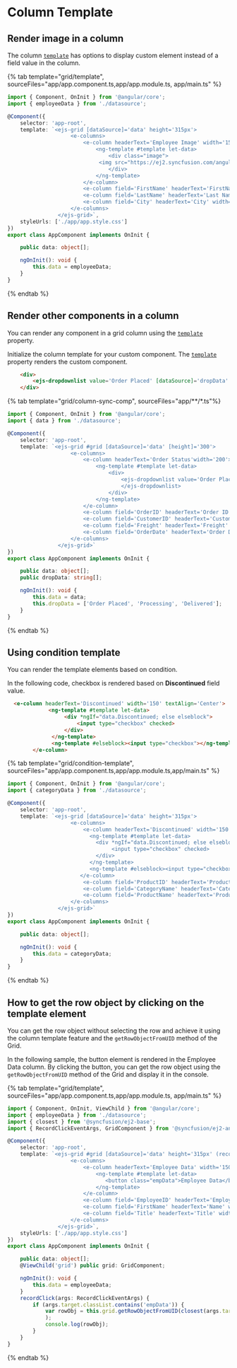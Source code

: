 # Column Template

## Render image in a column

The column [`template`](../../api/grid/column/#template) has options to display custom element instead of a field value in the column.

{% tab template="grid/template", sourceFiles="app/app.component.ts,app/app.module.ts, app/main.ts" %}

```typescript
import { Component, OnInit } from '@angular/core';
import { employeeData } from './datasource';

@Component({
    selector: 'app-root',
    template: `<ejs-grid [dataSource]='data' height='315px'>
                    <e-columns>
                        <e-column headerText='Employee Image' width='150' textAlign='Center'>
                            <ng-template #template let-data>
                                <div class="image">
                             <img src="https://ej2.syncfusion.com/angular/demos/src/grid/images/{{data.EmployeeID}}.png" alt="{{data.EmployeeID}}"/>
                                </div>
                            </ng-template>
                        </e-column>
                        <e-column field='FirstName' headerText='FirstName' width=150></e-column>
                        <e-column field='LastName' headerText='Last Name' width=150></e-column>
                        <e-column field='City' headerText='City' width=150></e-column>
                    </e-columns>
                </ejs-grid>`,
    styleUrls: ['./app/app.style.css']
})
export class AppComponent implements OnInit {

    public data: object[];

    ngOnInit(): void {
        this.data = employeeData;
    }
}


```

{% endtab %}

## Render other components in a column

You can render any component in a grid column using the [`template`](../../api/grid/column/#template) property.

Initialize the column template for your custom component. The [`template`](../../api/grid/column/#template) property
renders the custom component.

```html
    <div>
        <ejs-dropdownlist value='Order Placed' [dataSource]='dropData' [popupHeight]='150' [popupWidth]='150' ></ejs-dropdownlist>
    </div>

```

{% tab template="grid/column-sync-comp", sourceFiles="app/**/*.ts"%}

```typescript
import { Component, OnInit } from '@angular/core';
import { data } from './datasource';

@Component({
    selector: 'app-root',
    template: `<ejs-grid #grid [dataSource]='data' [height]='300'>
                    <e-columns>
                        <e-column headerText='Order Status'width='200'>
                            <ng-template #template let-data>
                                <div>
                                    <ejs-dropdownlist value='Order Placed' [dataSource]='dropData' [popupHeight]='150' [popupWidth]='150' >
                                    </ejs-dropdownlist>
                                </div>
                            </ng-template>
                        </e-column>
                        <e-column field='OrderID' headerText='Order ID' textAlign='Right' width=90></e-column>
                        <e-column field='CustomerID' headerText='Customer ID' width=120></e-column>
                        <e-column field='Freight' headerText='Freight' textAlign='Right' format='C2' width=90></e-column>
                        <e-column field='OrderDate' headerText='Order Date' textAlign='Right' format='yMd' width=120></e-column>
                    </e-columns>
                </ejs-grid>`
})
export class AppComponent implements OnInit {

    public data: object[];
    public dropData: string[];

    ngOnInit(): void {
        this.data = data;
        this.dropData = ['Order Placed', 'Processing', 'Delivered'];
    }
}

```

{% endtab %}

## Using condition template

You can render the template elements based on condition.

In the following code, checkbox is rendered based on **Discontinued** field value.

```html
  <e-column headerText='Discontinued' width='150' textAlign='Center'>
             <ng-template #template let-data>
                  <div *ngIf="data.Discontinued; else elseblock">
                      <input type="checkbox" checked>
                  </div>
              </ng-template>
              <ng-template #elseblock><input type="checkbox"></ng-template>
        </e-column>
```

{% tab template="grid/condition-template", sourceFiles="app/app.component.ts,app/app.module.ts,app/main.ts" %}

```typescript
import { Component, OnInit } from '@angular/core';
import { categoryData } from './datasource';

@Component({
    selector: 'app-root',
    template: `<ejs-grid [dataSource]='data' height='315px'>
                    <e-columns>
                        <e-column headerText='Discontinued' width='150' textAlign='Center'>
                          <ng-template #template let-data>
                            <div *ngIf="data.Discontinued; else elseblock">
                                 <input type="checkbox" checked>
                            </div>
                          </ng-template>
                          <ng-template #elseblock><input type="checkbox"></ng-template>
                       </e-column>
                        <e-column field='ProductID' headerText='Product ID' width=150></e-column>
                        <e-column field='CategoryName' headerText='Category Name' width=150></e-column>
                        <e-column field='ProductName' headerText='Product Name' width=150></e-column>
                    </e-columns>
                </ejs-grid>`
})
export class AppComponent implements OnInit {

    public data: object[];

    ngOnInit(): void {
        this.data = categoryData;
    }
}

```

{% endtab %}

## How to get the row object by clicking on the template element

You can get the row object without selecting the row and achieve it using the column template feature and the `getRowObjectFromUID` method of the Grid.

In the following sample, the button element is rendered in the Employee Data column. By clicking the button, you can get the row object using the `getRowObjectFromUID` method of the Grid and display it in the console.

{% tab template="grid/template", sourceFiles="app/app.component.ts,app/app.module.ts, app/main.ts" %}

```typescript
import { Component, OnInit, ViewChild } from '@angular/core';
import { employeeData } from './datasource';
import { closest } from '@syncfusion/ej2-base';
import { RecordClickEventArgs, GridComponent } from '@syncfusion/ej2-angular-grids';

@Component({
    selector: 'app-root',
    template: `<ejs-grid #grid [dataSource]='data' height='315px' (recordClick)="recordClick($event)">
                    <e-columns>
                        <e-column headerText='Employee Data' width='150' textAlign='Right' isPrimaryKey='true'>
                            <ng-template #template let-data>
                               <button class="empData">Employee Data</button>
                            </ng-template>
                        </e-column>
                        <e-column field='EmployeeID' headerText='Employee ID' textAlign='Right' width=130></e-column>
                        <e-column field='FirstName' headerText='Name' width=120></e-column>
                        <e-column field='Title' headerText='Title' width=170></e-column>
                    </e-columns>
                </ejs-grid>`,
    styleUrls: ['./app/app.style.css']
})
export class AppComponent implements OnInit {

    public data: object[];
    @ViewChild('grid') public grid: GridComponent;

    ngOnInit(): void {
        this.data = employeeData;
    }
    recordClick(args: RecordClickEventArgs) {
        if (args.target.classList.contains('empData')) {
            var rowObj = this.grid.getRowObjectFromUID(closest(args.target, '.e-row').getAttribute('data-uid')
            );
            console.log(rowObj);
        }
    }
}


```

{% endtab %}